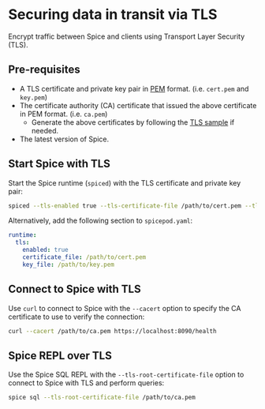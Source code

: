 # Securing data in transit via TLS

Encrypt traffic between Spice and clients using Transport Layer Security (TLS).

## Pre-requisites

- A TLS certificate and private key pair in [PEM](https://en.wikipedia.org/wiki/Privacy-Enhanced_Mail) format. (i.e. `cert.pem` and `key.pem`)
- The certificate authority (CA) certificate that issued the above certificate in PEM format. (i.e. `ca.pem`)
  - Generate the above certificates by following the [TLS sample](https://github.com/spiceai/samples/tree/trunk/tls) if needed.
- The latest version of Spice.

## Start Spice with TLS

Start the Spice runtime (`spiced`) with the TLS certificate and private key pair:

```bash
spiced --tls-enabled true --tls-certificate-file /path/to/cert.pem --tls-key-file /path/to/key.pem
```

Alternatively, add the following section to `spicepod.yaml`:

```yaml
runtime:
  tls:
    enabled: true
    certificate_file: /path/to/cert.pem
    key_file: /path/to/key.pem
```

## Connect to Spice with TLS

Use `curl` to connect to Spice with the `--cacert` option to specify the CA certificate to use to verify the connection:

```bash
curl --cacert /path/to/ca.pem https://localhost:8090/health
```

## Spice REPL over TLS

Use the Spice SQL REPL with the `--tls-root-certificate-file` option to connect to Spice with TLS and perform queries:

```bash
spice sql --tls-root-certificate-file /path/to/ca.pem
```

